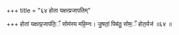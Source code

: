 +++
title = "६४ होता यक्षत्प्रजापतिम्"

+++
होता॑ यक्षत्प्र॒जाप॑ति॒ँ सोम॑स्य महि॒म्नः। जु॒षतां॒ पिब॑तु॒ सोम॒ँ होत॒र्यज॑ ॥६४ ॥